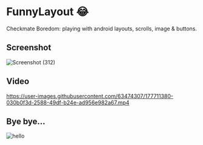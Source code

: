 # FunnyLayout 😂
Checkmate Boredom: playing with android layouts, scrolls, image &amp; buttons.

## Screenshot
![Screenshot (312)](https://user-images.githubusercontent.com/63474307/177710156-ba432173-cc3c-4e1c-a68b-952915f8a0be.png)

## Video
https://user-images.githubusercontent.com/63474307/177711380-030b0f3d-2588-49df-b24e-ad956e982a67.mp4

## Bye bye...
![hello](https://user-images.githubusercontent.com/63474307/177713097-df720f46-75b8-44b3-953e-85d72e8310c2.gif)

